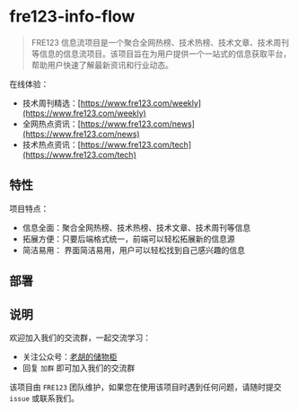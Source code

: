 # fre123-info-flow

> FRE123 信息流项目是一个聚合全网热榜、技术热榜、技术文章、技术周刊等信息的信息流项目。该项目旨在为用户提供一个一站式的信息获取平台，帮助用户快速了解最新资讯和行业动态。

在线体验：

- 技术周刊精选：[https://www.fre123.com/weekly](https://www.fre123.com/weekly)
- 全网热点资讯：[https://www.fre123.com/news](https://www.fre123.com/news)
- 技术热点资讯：[https://www.fre123.com/tech](https://www.fre123.com/tech)

## 特性

项目特点：

- 信息全面：聚合全网热榜、技术热榜、技术文章、技术周刊等信息
- 拓展方便：只要后端格式统一，前端可以轻松拓展新的信息源
- 简洁易用： 界面简洁易用，用户可以轻松找到自己感兴趣的信息

## 部署

## 说明

欢迎加入我们的交流群，一起交流学习：

- 关注公众号：[老胡的储物柜](https://cdn.jsdelivr.net/gh/fre123-com/weeklyhub@main/static/fre123_weeklyhub.jpg)
- 回复 `加群` 即可加入我们的交流群

该项目由 `FRE123` 团队维护，如果您在使用该项目时遇到任何问题，请随时提交 `issue` 或联系我们。
